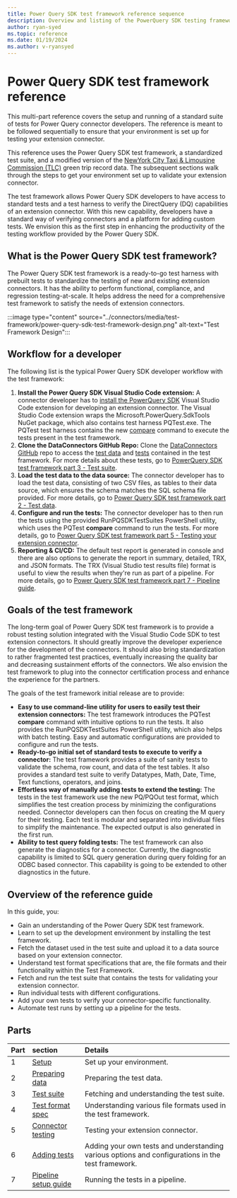 ```yaml
---
title: Power Query SDK test framework reference sequence
description: Overview and listing of the PowerQuery SDK testing framework reference sequence.
author: ryan-syed
ms.topic: reference
ms.date: 01/19/2024
ms.author: v-ryansyed
---
```


# Power Query SDK test framework reference

This multi-part reference covers the setup and running of a standard suite of tests for Power Query connector developers. The reference is meant to be followed sequentially to ensure that your environment is set up for testing your extension connector.

This reference uses the Power Query SDK test framework, a standardized test suite, and a modified version of the [NewYork City Taxi & Limousine Commission (TLC)](https://www.nyc.gov/site/tlc/about/tlc-trip-record-data.page) green trip record data. The subsequent sections walk through the steps to get your environment set up to validate your extension connector.

The test framework allows Power Query SDK developers to have access to standard tests and a test harness to verify the DirectQuery (DQ) capabilities of an extension connector. With this new capability, developers have a standard way of verifying connectors and a platform for adding custom tests. We envision this as the first step in enhancing the productivity of the testing workflow provided by the Power Query SDK.

## What is the Power Query SDK test framework?

The Power Query SDK test framework is a ready-to-go test harness with prebuilt tests to standardize the testing of new and existing extension connectors. It has the ability to perform functional, compliance, and regression testing-at-scale. It helps address the need for a comprehensive test framework to satisfy the needs of extension connectors.

:::image type="content" source="../connectors/media/test-framework/power-query-sdk-test-framework-design.png" alt-text="Test Framework Design":::

## Workflow for a developer

The following list is the typical Power Query SDK developer workflow with the test framework:

1. **Install the Power Query SDK Visual Studio Code extension:** A connector developer has to [install the PowerQuery SDK](./../install-sdk.md#installing-the-power-query-sdk) Visual Studio Code extension for developing an extension connector. The Visual Studio Code extension wraps the Microsoft.PowerQuery.SdkTools NuGet package, which also contains test harness PQTest.exe. The PQTest test harness contains the new [compare](https://learn.microsoft.com/power-query/sdk-tools/pqtest-compare) command to execute the tests present in the test framework.
2. **Clone the DataConnectors GitHub Repo:** Clone the [DataConnectors GitHub](https://github.com/microsoft/DataConnectors/tree/master) repo to access the [test data](https://github.com/microsoft/DataConnectors/tree/master/testframework/data/) and [tests](https://github.com/microsoft/DataConnectors/tree/master/testframework/tests/) contained in the test framework. For more details about these tests, go to [PowerQuery SDK test framework part 3 - Test suite](./3-tests.md).
3. **Load the test data to the data source:** The connector developer has to load the test data, consisting of two CSV files, as tables to their data source, which ensures the schema matches the SQL schema file provided. For more details, go to [Power Query SDK test framework part 2 - Test data](./2-data.md).
4. **Configure and run the tests:** The connector developer has to then run the tests using the provided RunPQSDKTestSuites PowerShell utility, which uses the PQTest **compare** command to run the tests. For more details, go to [Power Query SDK test framework part 5 - Testing your extension connector](./5-connector.md).
5. **Reporting & CI/CD:** The default test report is generated in console and there are also options to generate the report in summary, detailed, TRX, and JSON formats. The TRX (Visual Studio test results file) format is useful to view the results when they're run as part of a pipeline. For more details, go to [Power Query SDK test framework part 7 - Pipeline guide](./7-pipeline.md).

## Goals of the test framework

The long-term goal of Power Query SDK test framework is to provide a robust testing solution integrated with the Visual Studio Code SDK to test extension connectors. It should greatly improve the developer experience for the development of the connectors. It should also bring standardization to rather fragmented test practices, eventually increasing the quality bar and decreasing sustainment efforts of the connectors. We also envision the test framework to plug into the connector certification process and enhance the experience for the partners.

The goals of the test framework initial release are to provide:

* **Easy to use command-line utility for users to easily test their extension connectors:** The test framework introduces the PQTest **compare** command with intuitive options to run the tests. It also provides the RunPQSDKTestSuites PowerShell utility, which also helps with batch testing. Easy and automatic configurations are provided to configure and run the tests.
* **Ready-to-go initial set of standard tests to execute to verify a connector:** The test framework provides a suite of sanity tests to validate the schema, row count, and data of the test tables. It also provides a standard test suite to verify Datatypes, Math, Date, Time, Text functions, operators, and joins.
* **Effortless way of manually adding tests to extend the testing:** The tests in the test framework use the new PQ/PQOut test format, which simplifies the test creation process by minimizing the configurations needed. Connector developers can then focus on creating the M query for their testing. Each test is modular and separated into individual files to simplify the maintenance. The expected output is also generated in the first run.
* **Ability to test query folding tests:** The test framework can also generate the diagnostics for a connector. Currently, the diagnostic capability is limited to SQL query generation during query folding for an ODBC based connector. This capability is going to be extended to other diagnostics in the future.

## Overview of the reference guide

In this guide, you:

* Gain an understanding of the Power Query SDK test framework.
* Learn to set up the development environment by installing the test framework.
* Fetch the dataset used in the test suite and upload it to a data source based on your extension connector.
* Understand test format specifications that are, the file formats and their functionality within the Test Framework.
* Fetch and run the test suite that contains the tests for validating your extension connector.
* Run individual tests with different configurations.
* Add your own tests to verify your connector-specific functionality.
* Automate test runs by setting up a pipeline for the tests.

## Parts

|Part|section                                                   |Details                                                                                                |
|----|:--------------------------------------------------------|:-------------------------------------------------------------------------------------------------------|
|1   |[Setup](1-setup.md)                                      | Set up your environment.                                                                               |
|2   |[Preparing data](2-data.md)                              | Preparing the test data.                                                                               |
|3   |[Test suite](3-tests.md)                                 | Fetching and understanding the test suite.                                                             |
|4   |[Test format spec](4-testformat.md)                      | Understanding various file formats used in the test framework.                                         |
|5   |[Connector testing](5-connector.md)                      | Testing your extension connector.                                                                      |
|6   |[Adding tests](6-adding.md)                              | Adding your own tests and understanding various options and configurations in the test framework.      |
|7   |[Pipeline setup guide](7-pipeline.md)                    | Running the tests in a pipeline.                                                                         |
